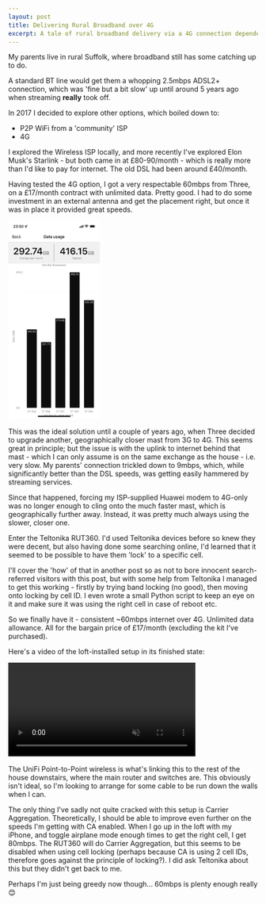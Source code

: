 ```yaml
---
layout: post
title: Delivering Rural Broadband over 4G
excerpt: A tale of rural broadband delivery via a 4G connection dependent on one specific 'good' cell tower
---
```

My parents live in rural Suffolk, where broadband still has some catching up to do.

A standard BT line would get them a whopping 2.5mbps ADSL2+ connection, which was 'fine but a bit slow' up until around 5 years ago when streaming **really** took off.

In 2017 I decided to explore other options, which boiled down to:
- P2P WiFi from a 'community' ISP
- 4G

I explored the Wireless ISP locally, and more recently I've explored Elon Musk's Starlink - but both came in at £80-90/month - which is really more than I'd like to pay for internet. The old DSL had been around £40/month.

Having tested the 4G option, I got a very respectable 60mbps from Three, on a £17/month contract with unlimited data. Pretty good. I had to do some investment in an external antenna and get the placement right, but once it was in place it provided great speeds.

<img src="/img/blog/2021-12/three-data-usage.png" alt="Three data usage" class="post-img" height="400px">

This was the ideal solution until a couple of years ago, when Three decided to upgrade another, geographically closer mast from 3G to 4G. This seems great in principle; but the issue is with the uplink to internet behind that mast - which I can only assume is on the same exchange as the house - i.e. very slow. My parents' connection trickled down to 9mbps, which, while significantly better than the DSL speeds, was getting easily hammered by streaming services.

Since that happened, forcing my ISP-supplied Huawei modem to 4G-only was no longer enough to cling onto the much faster mast, which is geographically further away. Instead, it was pretty much always using the slower, closer one.

Enter the Teltonika RUT360. I'd used Teltonika devices before so knew they were decent, but also having done some searching online, I'd learned that it seemed to be possible to have them 'lock' to a specific cell.

I'll cover the 'how' of that in another post so as not to bore innocent search-referred visitors with this post, but with some help from Teltonika I managed to get this working - firstly by trying band locking (no good), then moving onto locking by cell ID. I even wrote a small Python script to keep an eye on it and make sure it was using the right cell in case of reboot etc.

So we finally have it - consistent ~60mbps internet over 4G. Unlimited data allowance. All for the bargain price of £17/month (excluding the kit I've purchased).

Here's a video of the loft-installed setup in its finished state:

<video width="75%" muted controls>
  <source src="/img/blog/2021-12/4g-loft-tour.webm" type="video/webm">
Your browser does not support this video.
</video> 

The UniFi Point-to-Point wireless is what's linking this to the rest of the house downstairs, where the main router and switches are. This obviously isn't ideal, so I'm looking to arrange for some cable to be run down the walls when I can.

The only thing I've sadly not quite cracked with this setup is Carrier Aggregation. Theoretically, I should be able to improve even further on the speeds I'm getting with CA enabled. When I go up in the loft with my iPhone, and toggle airplane mode enough times to get the right cell, I get 80mbps. The RUT360 will do Carrier Aggregation, but this seems to be disabled when using cell locking (perhaps because CA is using 2 cell IDs, therefore goes against the principle of locking?). I did ask Teltonika about this but they didn't get back to me.

Perhaps I'm just being greedy now though... 60mbps is plenty enough really 😊